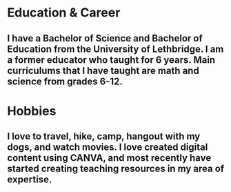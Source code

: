 # Education & Career 
## I have a Bachelor of Science and Bachelor of Education from the University of Lethbridge. I am a former educator who taught for 6 years. Main curriculums that I have taught are math and science from grades 6-12. 

# Hobbies
## I love to travel,  hike, camp, hangout with my dogs, and watch movies. I love created digital content using CANVA, and most recently have started creating teaching resources in my area of expertise. 
